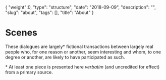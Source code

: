 {
   "weight":0,
   "type": "structure",
   "date": "2018-09-09",
   "description": "",
   "slug": "about",
   "tags": [],
   "title": "About"
}

# Scenes

These dialogues are largely\* fictional transactions between largely real people who, for one reason or another, seem interesting and whom, to one degree or another, are likely to have participated as such.

\* At least one piece is presented here *verbatim* (and uncredited for effect) from a primary source.
